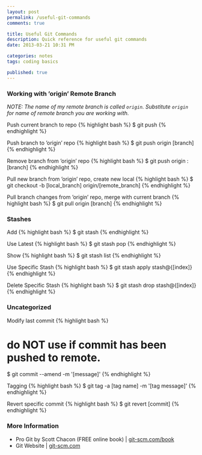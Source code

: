 ```yaml
--- 
layout: post
permalink: /useful-git-commands
comments: true

title: Useful Git Commands
description: Quick reference for useful git commands
date: 2013-03-21 10:31 PM

categories: notes
tags: coding basics

published: true
---
```


### Working with &#8217;origin&#8217; Remote Branch

_NOTE: The name of my remote branch is called `origin`. Substitute `origin` for name of remote branch you are working with._

Push current branch to repo
{% highlight bash %}
$ git push
{% endhighlight %}

Push branch to &#8217;origin&#8217; repo
{% highlight bash %}
$ git push origin [branch]
{% endhighlight %}

Remove branch from &#8217;origin&#8217; repo
{% highlight bash %}
$ git push origin :[branch]
{% endhighlight %}

Pull new branch from &#8217;origin&#8217; repo, create new local
{% highlight bash %}
$ git checkout -b [local_branch] origin/[remote_branch]
{% endhighlight %}

Pull branch changes from &#8217;origin&#8217; repo, merge with current branch
{% highlight bash %}
$ git pull origin [branch]
{% endhighlight %}


### Stashes

Add
{% highlight bash %}
$ git stash
{% endhighlight %}

Use Latest
{% highlight bash %}
$ git stash pop
{% endhighlight %}

Show
{% highlight bash %}
$ git stash list
{% endhighlight %}

Use Specific Stash
{% highlight bash %}
$ git stash apply stash@{[index]}
{% endhighlight %}

Delete Specific Stash
{% highlight bash %}
$ git stash drop stash@{[index]}
{% endhighlight %}


### Uncategorized

Modify last commit
{% highlight bash %}
# do NOT use if commit has been pushed to remote.
$ git commit --amend -m '[message]'
{% endhighlight %}

Tagging
{% highlight bash %}
$ git tag -a [tag name] -m '[tag message]'
{% endhighlight %}

Revert specific commit
{% highlight bash %}
$ git revert [commit]
{% endhighlight %}


### More Information

- Pro Git by Scott Chacon (FREE online book) | [git-scm.com/book](http://git-scm.com/book)
- Git Website | [git-scm.com](http://git-scm.com)